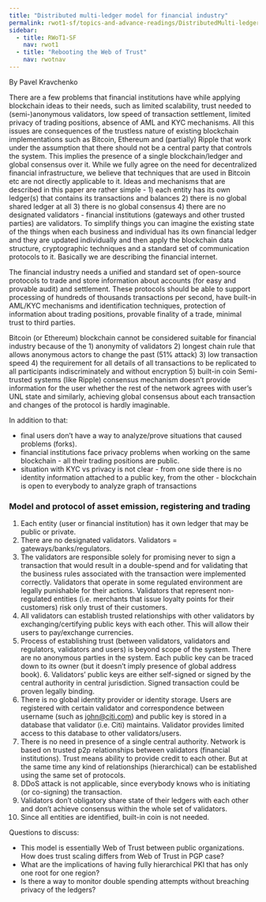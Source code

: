 ```yaml
---
title: "Distributed multi-ledger model for financial industry"
permalink: rwot1-sf/topics-and-advance-readings/DistributedMulti-ledgerModelForFinancialIndustry/
sidebar:
  - title: RWoT1-SF
    nav: rwot1
  - title: "Rebooting the Web of Trust"
    nav: rwotnav
---
```



By Pavel Kravchenko

There are a few problems that financial institutions have while applying blockchain ideas to their needs, such as limited scalability, trust needed to (semi-)anonymous validators, low speed of transaction settlement, limited privacy of trading positions, absence of AML and KYC mechanisms. All this issues are consequences of the trustless nature of existing blockchain implementations such as Bitcoin, Ethereum and (partially) Ripple that work under the assumption that there should not be a central party that controls the system. This implies the presence of a single blockchain/ledger and global consensus over it. While we fully agree on the need for decentralized financial infrastructure, we believe that techniques that are used in Bitcoin etc are not directly applicable to it. Ideas and mechanisms that are described in this paper are rather simple - 1) each entity has its own ledger(s) that contains its transactions and balances 2) there is no global shared ledger at all 3) there is no global consensus 4) there are no designated validators - financial institutions (gateways and other trusted parties) are validators. To simplify things you can imagine the existing state of the things when each business and individual has its own financial ledger and they are updated individually and then apply the blockchain data structure, cryptographic techniques and a standard set of communication protocols to it. Basically we are describing the financial internet.

The financial industry needs a unified and standard set of open-source protocols to trade and store information about accounts (for easy and provable audit) and settlement. These protocols should be able to support processing of hundreds of thousands transactions per second, have built-in AML/KYC mechanisms and identification techniques, protection of information about trading positions, provable finality of a trade, minimal trust to third parties.

Bitcoin (or Ethereum) blockchain cannot be considered suitable for financial industry because of the 1) anonymity of validators 2) longest chain rule that allows anonymous actors to change the past (51% attack) 3) low transaction speed 4) the requirement for all details of all transactions to be replicated to all participants indiscriminately and without encryption 5) built-in coin
Semi-trusted systems (like Ripple) consensus mechanism doesn’t provide information for the user  whether the rest of the network agrees with user’s UNL state and similarly, achieving global consensus about each transaction and changes of the protocol is hardly imaginable.

In addition to that:
- final users don’t have a way to analyze/prove situations that caused problems (forks).
- financial institutions face privacy problems when working on the same blockchain - all their trading positions are public.
- situation with KYC vs privacy is not clear - from one side there is no identity information attached to a public key, from the other - blockchain is open to everybody to analyze graph of transactions

### Model and protocol of asset emission, registering and trading

1. Each entity (user or financial institution) has it own ledger that may be public or private.
2. There are no designated validators. Validators = gateways/banks/regulators. 
3. The validators are responsible solely for promising never to sign a transaction that would result in a double-spend and for validating that the business rules associated with the transaction were implemented correctly. Validators that operate in some regulated environment are legally punishable for their actions. Validators that represent non-regulated entities (i.e. merchants that issue loyalty points for their customers) risk only trust of their customers.
4. All validators can establish trusted relationships with other validators by exchanging/certifying public keys with each other. This will allow their users to pay/exchange currencies.
5. Process of establishing trust (between validators, validators and regulators, validators and users) is beyond scope of the system. 
There are no anonymous parties in the system. Each public key can be traced down to its owner (but it doesn’t imply presence of global address book). 6. Validators’ public keys are either self-signed or signed by the central authority in central jurisdiction. Signed transaction could be proven legally binding.
7. There is no global identity provider or identity storage. Users are registered with certain validator and correspondence between username (such as john@citi.com) and public key is stored in a database that validator (i.e. Citi) maintains. Validator provides limited access to this database to other validators/users. 
8. There is no need in presence of a single central authority. Network is based on trusted p2p relationships between validators (financial institutions). Trust means ability to provide credit to each other. But at the same time any kind of relationships (hierarchical) can be established using the same set of protocols.
9. DDoS attack is not applicable, since everybody knows who is initiating (or co-signing) the transaction. 
10. Validators don’t obligatory share state of their ledgers with each other and don’t achieve consensus within the whole set of validators. 
11. Since all entities are identified, built-in coin is not needed.

Questions to discuss:

- This model is essentially Web of Trust between public organizations. How does trust scaling differs from Web of Trust in PGP case? 
- What are the implications of having fully hierarchical PKI that has only one root for one region?
- Is there a way to monitor double spending attempts without breaching privacy of the ledgers?


